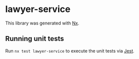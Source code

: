 # lawyer-service

This library was generated with [Nx](https://nx.dev).

## Running unit tests

Run `nx test lawyer-service` to execute the unit tests via [Jest](https://jestjs.io).
